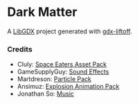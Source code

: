 # Dark Matter

A [LibGDX](http://libgdx.badlogicgames.com/) project generated with [gdx-liftoff](https://github.com/tommyettinger/gdx-liftoff).

### Credits

- Cluly: [Space Eaters Asset Pack](https://cluly.itch.io/space-eaters)
- GameSupplyGuy: [Sound Effects](https://gamesupply.itch.io/video-game-sound-pack)
- Martdreson: [Particle Pack](https://martdreson.itch.io/particle-pack)
- Ansimuz: [Explosion Animation Pack](https://ansimuz.itch.io/explosion-animations-pack)
- Jonathan So: [Music](https://jonathan-so.itch.io/creatorpack)
